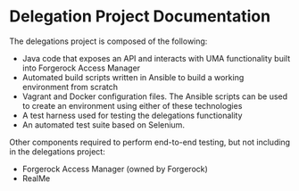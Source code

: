 # Delegation Project Documentation

The delegations project is composed of the following:

* Java code that exposes an API and interacts with UMA functionality built into Forgerock Access Manager
* Automated build scripts written in Ansible to build a working environment from scratch
* Vagrant and Docker configuration files. The Ansible scripts can be used to create an environment using either of these technologies
* A test harness used for testing the delegations functionality
* An automated test suite based on Selenium.

Other components required to perform end-to-end testing, but not including in the delegations project:

* Forgerock Access Manager (owned by Forgerock)
* RealMe 
